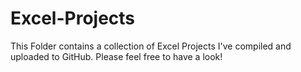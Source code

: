 # Excel-Projects

This Folder contains a collection of Excel Projects I've compiled and uploaded to GitHub. Please feel free to have a look!

